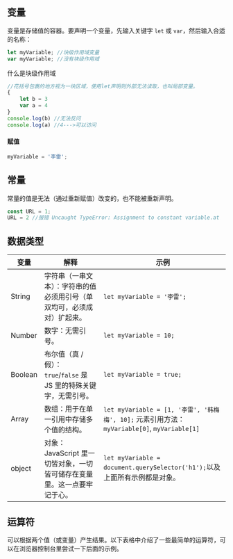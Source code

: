 ## 变量

变量是存储值的容器。要声明一个变量，先输入关键字 `let` 或 `var`，然后输入合适的名称：

```javascript
let myVariable; //块级作用域变量
var myVariable; //没有块级作用域
```

什么是块级作用域

```javascript
//花括号包裹的地方视为一块区域，使用let声明则外部无法读取，也叫局部变量。
{
	let b = 3
    var a = 4
}
console.log(b) //无法反问
console.log(a) //4--->可以访问
```

#### 赋值

```javascript
myVariable = '李雷';
```

## 常量

常量的值是无法（通过重新赋值）改变的，也不能被重新声明。

```javascript
const URL = 1;
URL = 2 //报错 Uncaught TypeError: Assignment to constant variable.at
```

## 数据类型

| 变量    | 解释                                                         | 示例                                                         |
| ------- | ------------------------------------------------------------ | ------------------------------------------------------------ |
| String  | 字符串（一串文本）：字符串的值必须用引号（单双均可，必须成对）扩起来。 | `let myVariable = '李雷';`                                   |
| Number  | 数字：无需引号。                                             | `let myVariable = 10;`                                       |
| Boolean | 布尔值（真 / 假）： `true`/`false` 是 JS 里的特殊关键字，无需引号。 | `let myVariable = true;`                                     |
| Array   | 数组：用于在单一引用中存储多个值的结构。                     | `let myVariable = [1, '李雷', '韩梅梅', 10];` 元素引用方法：`myVariable[0]`, `myVariable[1]` |
| object  | 对象：JavaScript 里一切皆对象，一切皆可储存在变量里。这一点要牢记于心。 | `let myVariable = document.querySelector('h1');`以及上面所有示例都是对象。 |

## 运算符

可以根据两个值（或变量）产生结果。以下表格中介绍了一些最简单的运算符，可以在浏览器控制台里尝试一下后面的示例。
